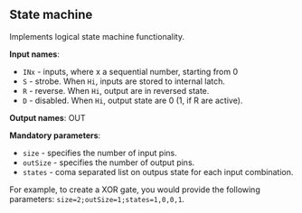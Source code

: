 ## State machine

Implements logical state machine functionality.

**Input names**:

- `INx` - inputs, where x a sequential number, starting from 0
- `S` - strobe. When `Hi`, inputs are stored to internal latch.
- `R` - reverse. When `Hi`, output are in reversed state.
- `D` - disabled. When `Hi`, output state are 0 (1, if R are active).

**Output names**: OUT

**Mandatory parameters**:

- `size` - specifies the number of input pins.
- `outSize` - specifies the number of output pins.
- `states` - coma separated list on outpus state for each input combination.

For example, to create a XOR gate, you would provide the following parameters: `size=2;outSize=1;states=1,0,0,1`.


